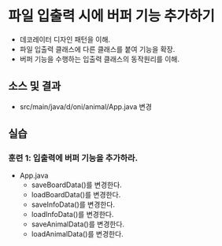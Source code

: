 #  파일 입출력 시에 버퍼 기능 추가하기

- 데코레이터 디자인 패턴을 이해.
- 파일 입출력 클래스에 다른 클래스를 붙여 기능을 확장.
- 버퍼 기능을 수행하는 입출력 클래스의 동작원리를 이해.

## 소스 및 결과

- src/main/java/d/oni/animal/App.java 변경
  
## 실습  

### 훈련 1: 입출력에 버퍼 기능을 추가하라.

- App.java 
  - saveBoardData()를 변경한다.
  - loadBoardData()를 변경한다.
  - saveInfoData()를 변경한다.
  - loadInfoData()를 변경한다.
  - saveAnimalData()를 변경한다.
  - loadAnimalData()를 변경한다.

